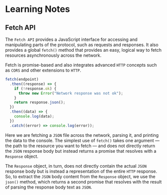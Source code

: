 # Learning Notes

## Fetch API

The `Fetch API` provides a JavaScript interface for accessing and manipulating parts of the protocol, such as requests and responses. It also provides a global `fetch()` method that provides an easy, logical way to fetch resources asynchronously across the network.

Fetch is promise-based and also integrates advanced `HTTP` concepts such as `CORS` and other extensions to `HTTP`.

```js
fetch(endpoint)
  .then((response) => {
    if (!response.ok) {
      throw new Error("Network response was not ok");
    }
    return response.json();
  })
  .then((data) => {
    console.log(data);
  })
  .catch((error) => console.log(error));
```

Here we are fetching a `JSON` file across the network, parsing it, and printing the data to the console. The simplest use of `fetch()` takes one argument — the path to the resource you want to fetch — and does not directly return the `JSON` response body but instead returns a promise that resolves with a `Response` object.

The `Response` object, in turn, does not directly contain the actual `JSON` response body but is instead a representation of the entire `HTTP` response. So, to extract the `JSON` body content from the `Response` object, we use the `json()` method, which returns a second promise that resolves with the result of parsing the response body text as `JSON`.
